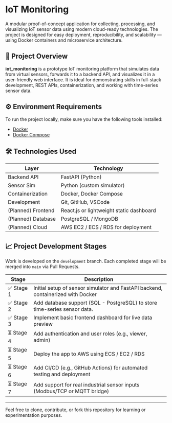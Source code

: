 # IoT Monitoring

A modular proof-of-concept application for collecting, processing, and visualizing IoT sensor data using modern cloud-ready technologies. The project is designed for easy deployment, reproducibility, and scalability — using Docker containers and microservice architecture.

## 🚀 Project Overview

**iot_monitoring** is a prototype IoT monitoring platform that simulates data from virtual sensors, forwards it to a backend API, and visualizes it in a user-friendly web interface. It is ideal for demonstrating skills in full-stack development, REST APIs, containerization, and working with time-series sensor data.

## ⚙️ Environment Requirements

To run the project locally, make sure you have the following tools installed:

- [Docker](https://www.docker.com/products/docker-desktop)
- [Docker Compose](https://docs.docker.com/compose/install/)

## 🛠️ Technologies Used

| Layer       | Technology        |
|-------------|-------------------|
| Backend API | FastAPI (Python)  |
| Sensor Sim  | Python (custom simulator) |
| Containerization | Docker, Docker Compose |
| Development | Git, GitHub, VSCode |
| (Planned) Frontend | React.js or lightweight static dashboard |
| (Planned) Database | PostgreSQL / MongoDB |
| (Planned) Cloud | AWS EC2 / ECS / RDS for deployment |

## 📈 Project Development Stages

Work is developed on the `development` branch. Each completed stage will be merged into `main` via Pull Requests.

| Stage | Description |
|-------|-------------|
| ✅ Stage 1 | Initial setup of sensor simulator and FastAPI backend, containerized with Docker |
| ✅ Stage 2 | Add database support (SQL - PostgreSQL) to store time-series sensor data. |
| ✅ Stage 3 | Implement basic frontend dashboard for live data preview |
| ⏳ Stage 4 | Add authentication and user roles (e.g., viewer, admin) |
| ⏳ Stage 5 | Deploy the app to AWS using ECS / EC2 / RDS |
| ⏳ Stage 6 | Add CI/CD (e.g., GitHub Actions) for automated testing and deployment |
| ⏳ Stage 7 | Add support for real industrial sensor inputs (Modbus/TCP or MQTT bridge) |

---

Feel free to clone, contribute, or fork this repository for learning or experimentation purposes.
